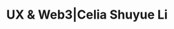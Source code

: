 ---
title: "UX & Web3|Celia Shuyue Li"
type : 'work'
layout: 'work-list-with-type'
header_title: "UX & Web3"
data_type: "ux-web3"
intro_content: "As a project manager and UX designer, my projects engage in social-fi and game-fi combined DApps, investing and banking solutions for users in both web2 and web3 worlds."
---